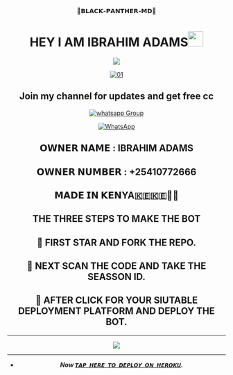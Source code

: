<div align="center">
 🐯<b>𝗕𝗟𝗔𝗖𝗞-𝗣𝗔𝗡𝗧𝗛𝗘𝗥-𝗠𝗗</b>🐯</b>
  
  
  <div align="center">
	  
</p>
</a>
<h1 align="center"><b>HEY I AM  IBRAHIM ADAMS</b><img src="https://media.giphy.com/media/hvRJCLFzcasrR4ia7z/giphy.gif" width="35"></h1>


<p align="center">
  <a href="https://github.com/DenverCoder1/readme-typing-svg"><img src="https://readme-typing-svg.herokuapp.com?font=Time+New+Roman&color=cyan&size=25&center=true&vCenter=true&width=600&height=100&lines=Assalamu+O+Alaikum+Warahmatullah..&hearts;++;Self-taught+Back-End+Developer,;Always+creating+best+bots,;My+Hobby+Is+to+deploy+WhatsApp+bots,;Active+Hacker/Ready+to+hacker+any+thing,;Love+to+learn+new+stuffs..<3"></a>
</p>
                       
  <a href="https://ibb.co/N6NMDtn"><img src="https://telegra.ph/file/933e3af7492a3ad2746b9.jpg" alt="01" border="0" /></a>     
## Join my channel for updates and get free cc
<a href="https://whatsapp.com/channel/0029VaZuGSxEawdxZK9CzM0Y" target="_blank">
    <img alt="whatsapp Group" src="https://img.shields.io/badge/ Whatsapp Support Channel -25D366?style=for-the-badge&logo=whatsapp&logoColor=white" />
  </a>
</p>

<a href="https://whatsapp.com/channel/0029VaZuGSxEawdxZK9CzM0Y"><img alt="WhatsApp" src="https://img.shields.io/badge/-Whatsapp%20Channel-yellow?style=for-the-badge&logo=whatsapp&logoColor=black"/></a>

  ## 𝗢𝗪𝗡𝗘𝗥 𝗡𝗔𝗠𝗘 : IBRAHIM ADAMS
                       
 ## 𝗢𝗪𝗡𝗘𝗥 𝗡𝗨𝗠𝗕𝗘𝗥 : +25410772666
                       
  ## 𝗠𝗔𝗗𝗘 𝗜𝗡 𝗞𝗘𝗡YA🇰🇪🇰🇪🧐🧐
  
## THE THREE STEPS TO MAKE THE BOT
	
## 📌 FIRST STAR AND FORK THE REPO.

## 📌 NEXT SCAN THE CODE AND TAKE THE SEASSON ID.

## 📌 AFTER CLICK FOR YOUR SIUTABLE DEPLOYMENT PLATFORM AND DEPLOY THE BOT.  



 <hr>
   <a href="https://ibrahim-tech-code1-scanner-a3182bc283cc.herokuapp.com/">
  <img src="https://img.shields.io/badge/𝙏𝘼𝙋_𝙃𝙀𝙍𝙀_𝙏𝙊_𝙎𝘾𝘼𝙉_𝙎𝙀𝙎𝙎𝙄𝙊𝙉_-0a0a0a?style=for-the-badge&logo=𝗦𝗖𝗔𝗡 𝗔𝗣𝗣&logoColor=red">
</a>
 <hr>
 
 - ***Now [`𝙏𝘼𝙋 𝙃𝙀𝙍𝙀 𝙏𝙊 𝘿𝙀𝙋𝙇𝙊𝙔 𝙊𝙉 𝙃𝙀𝙍𝙊𝙆𝙐`](https://dashboard.heroku.com/new?template=https://github.com/ibrahimaitech/BLACK-PANTHER-MD).***

 
</h2>


